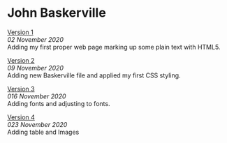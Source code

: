 John Baskerville
================
[Version 1](https://leanderixd.github.io/john_baskerville/john_baskerville-one.html)   
*02 November 2020*  
Adding my first proper web page marking up some plain text with HTML5. 

[Version 2](https://leanderixd.github.io/john_baskerville/john_baskerville-two.html)   
*09 November 2020*  
Adding new Baskerville file and applied my first CSS styling. 

[Version 3](https://leanderixd.github.io/john_baskerville/john_baskerville-three.html)   
*016 November 2020*  
Adding fonts and adjusting to fonts.

[Version 4](https://leanderixd.github.io/john_baskerville/john_baskerville-four.html)   
*023 November 2020*  
Adding table and Images